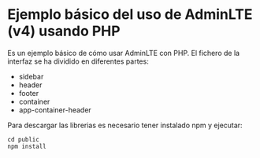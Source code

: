 # Ejemplo básico del uso de AdminLTE (v4) usando PHP

Es un ejemplo básico de cómo usar AdminLTE con PHP. El fichero de la interfaz se ha dividido en diferentes partes:
- sidebar
- header
- footer
- container
- app-container-header

Para descargar las librerias es necesario tener instalado npm y ejecutar:

```shell
cd public
npm install
```

